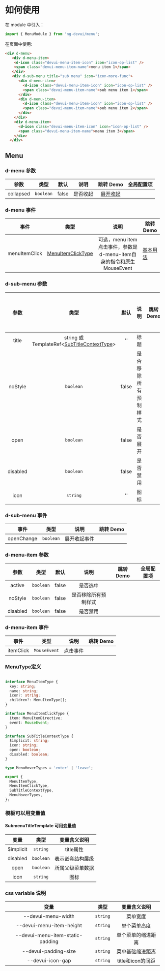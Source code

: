 # 如何使用

在 module 中引入：

```typescript
import { MenuModule } from 'ng-devui/menu';
```

在页面中使用:

```html
<div d-menu>
   <div d-menu-item>
    <d-icon class="devui-menu-item-icon" icon="icon-op-list" />
    <span class="devui-menu-item-name">menu item 1</span>
   </div>
   <div d-sub-menu title="sub menu" icon="icon-more-func">
      <div d-menu-item>
        <d-icon class="devui-menu-item-icon" icon="icon-op-list" />
        <span class="devui-menu-item-name">sub menu item 1</span>
      </div>
      <div d-menu-item>
        <d-icon class="devui-menu-item-icon" icon="icon-op-list" />
        <span class="devui-menu-item-name">sub menu item 2</span>
      </div>
    </div>
    <div d-menu-item>
      <d-icon class="devui-menu-item-icon" icon="icon-op-list" />
      <span class="devui-menu-item-name">menu item 3</span>
    </div>
  </div>
```

## Menu

### d-menu 参数

|        参数        |                         类型                          |    默认    |                                                                                                                  说明                                                                                                                  | 跳转 Demo                                                      |全局配置项| 
| :----------------: | :----------------: | :---------------------------------------------------: | :--------: | :------------------------------------------------------------------------------------------------------------------------------------------------------------------------------------------------------------------------------------: | -------------------------------------------------------------- |
|      collapsed      |                       `boolean`                        |  false   |                                                                                    是否收起                                                                                    | [展开收起](demo#open-close)                                 |

### d-menu 事件

|       事件       |                                   类型                                    |                                                                            说明                                                                            | 跳转 Demo                    |
| :--------------: | :-----------------------------------------------------------------------: | :--------------------------------------------------------------------------------------------------------------------------------------------------------: | ---------------------------- |
|    menuItemClick    | [MenuItemClickType](#menutype定义) | 可选，menu item点击事件，参数是d-menu-item自身的指令和原生MouseEvent | [基本用法](demo#basic-usage) |                                                                                                        | [基本用法](demo#basic-usage) |


### d-sub-menu 参数

|        参数        |                         类型                          |    默认    |                                                                                                                  说明                                                                                                                  | 跳转 Demo                                                      |全局配置项| 
| :----------------: | :----------------: | :---------------------------------------------------: | :--------: | :------------------------------------------------------------------------------------------------------------------------------------------------------------------------------------------------------------------------------------: | -------------------------------------------------------------- |
|      title      |                       string 或 TemplateRef<[SubTitleContextType](#menutype定义)>                       |  ''   |  标题                                                                                   |                           |
|      noStyle      |                       `boolean`                        |  false   |  是否移除所有预制样式                                                                                   |                                |
|      open      |                       `boolean`                        |  false   |  是否展开                                                                                |                             |
|      disabled      |                       `boolean`                        |  false   |  是否禁用                                                                              |                                |
|      icon      |                       `string`                        |  ''   |  图标                                                                         |                               |

### d-sub-menu 事件

|       事件       |                                   类型                                    |                                                                            说明                                                                            | 跳转 Demo                    |
| :--------------: | :-----------------------------------------------------------------------: | :--------------------------------------------------------------------------------------------------------------------------------------------------------: | ---------------------------- |
|    openChange    | `boolean` | 展开收起事件 |                                                                                                        |  |

### d-menu-item 参数

|        参数        |                         类型                          |    默认    |                                                                                                                  说明                                                                                                                  | 跳转 Demo                                                      |全局配置项| 
| :----------------: | :----------------: | :---------------------------------------------------: | :--------: | :------------------------------------------------------------------------------------------------------------------------------------------------------------------------------------------------------------------------------------: | -------------------------------------------------------------- |
|      active      |                       `boolean`                       |  false   |  是否选中                                                                                   |                           |
|      noStyle      |                       `boolean`                        |  false   |  是否移除所有预制样式                                                                                   |                                |
|      disabled      |                       `boolean`                        |  false   |  是否禁用                                                                              |                                |

### d-menu-item 事件

|       事件       |                                   类型                                    |                                                                            说明                                                                            | 跳转 Demo                    |
| :--------------: | :-----------------------------------------------------------------------: | :--------------------------------------------------------------------------------------------------------------------------------------------------------: | ---------------------------- |
|    itemClick    | `MouseEvent` | 点击事件 |                                                                                                        |  |



### MenuType定义

```typescript

interface MenuItemType {
  key: string;
  name: string;
  icon?: string;
  children?: MenuItemType[];
}

interface MenuItemClickType {
  item: MenuItemDirective;
  event: MouseEvent;
}

interface SubTitleContextType {
  $implicit: string;
  icon: string;
  open: boolean;
  disabled: boolean;
}

type MenuHoverTypes = 'enter' | 'leave';

export {
  MenuItemType,
  MenuItemClickType,
  SubTitleContextType,
  MenuHoverTypes,
};

```

### 模板可以用变量值

#### SubmenuTitleTemplate 可用变量值

|        变量        |    类型    |                   变量含义说明                    |
| :----------------: | :--------: | :-----------------------------------------------: |
|       $implicit        |   `string`    |                title属性                 |
|       disabled       |  `boolean`  |                 表示嵌套结构层级                  |
|       open       |   `boolean`    |                 所属父级菜单数据                  |
|   icon   |  `string`  |        图标   |


### css variable 说明

|        变量        |    类型    |                   变量含义说明                    |
| :----------------: | :--------: | :-----------------------------------------------: |
|       --devui-menu-width        |   `string`    |                菜单宽度                 |
|       --devui-menu-item-height       |  `string`  |                 单个菜单高度                  |
|       --devui-menu-item-static-padding       |   `string`    |                 单个菜单的缩进距离                  |
|   --devui-padding-size   |  `string`  |         菜单基础缩进距离   |
|   --devui-icon-gap  |  `string`  |        title和icon的间距   |

